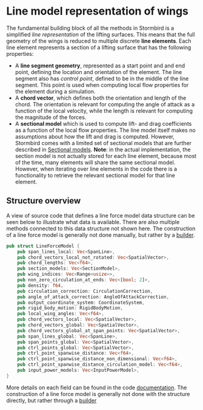 # Line model representation of wings

The fundamental building block of all the methods in Stormbird is a simplified *line representation* of the lifting surfaces. This means that the full geometry of the wings is reduced to multiple discrete **line elements**. Each line element represents a section of a lifting surface that has the following properties:

- A **line segment geometry**, represented as a start point and and end point, defining the location and orientation of the element. The line segment also has *control point*, defined to be in the middle of the line segment. This point is used when computing local flow properties for the element during a simulation.
- A **chord vector**, which defines both the orientation and length of the chord. The orientation is relevant for computing the angle of attack as a function of the local velocity, while the length is relevant for computing the magnitude of the forces.
- A **sectional model** which is used to compute lift- and drag coefficients as a function of the local flow properties. The line model itself makes no assumptions about how the lift and drag is computed. However, Stormbird comes with a limited set of sectional models that are further described in [Sectional models](/sectional_models/sectional_models_intro.md). **Note**: in the actual implementation, the section model is not actually stored for each line element, because most of the time, many elements will share the same sectional model. However, when iterating over line elements in the code there is a functionality to retrieve the relevant sectional model for that line element.

## Structure overview
A view of source code that defines a line force model data structure can be seen below to illustrate what data is available. There are also multiple methods connected to this data structure not shown here. The construction of a line force model is generally not done manually, but rather by a [builder](./building_line_model.md).

```rust
pub struct LineForceModel {
    pub span_lines_local: Vec<SpanLine>,
    pub chord_vectors_local_not_rotated: Vec<SpatialVector>,
    pub chord_lengths: Vec<f64>,
    pub section_models: Vec<SectionModel>,
    pub wing_indices: Vec<Range<usize>>,
    pub non_zero_circulation_at_ends: Vec<[bool; 2]>,
    pub density: f64,
    pub circulation_correction: CirculationCorrection,
    pub angle_of_attack_correction: AngleOfAttackCorrection,
    pub output_coordinate_system: CoordinateSystem,
    pub rigid_body_motion: RigidBodyMotion,
    pub local_wing_angles: Vec<f64>,
    pub chord_vectors_local: Vec<SpatialVector>,
    pub chord_vectors_global: Vec<SpatialVector>,
    pub chord_vectors_global_at_span_points: Vec<SpatialVector>,
    pub span_lines_global: Vec<SpanLine>,
    pub span_points_global: Vec<SpatialVector>,
    pub ctrl_points_global: Vec<SpatialVector>,
    pub ctrl_point_spanwise_distance: Vec<f64>,
    pub ctrl_point_spanwise_distance_non_dimensional: Vec<f64>,
    pub ctrl_point_spanwise_distance_circulation_model: Vec<f64>,
    pub input_power_models: Vec<InputPowerModel>,
}
```

More details on each field can be found in the code [documentation](https://docs.rs/stormbird/0.7.0/stormbird/). The construction of a line force model is generally not done with the structure directly, but rather through a [builder](/line_model/building_line_model.md)
